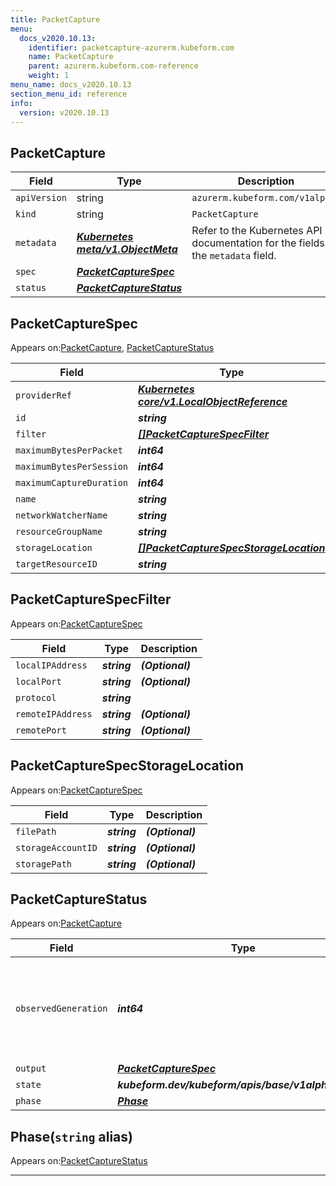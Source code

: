 ```yaml
---
title: PacketCapture
menu:
  docs_v2020.10.13:
    identifier: packetcapture-azurerm.kubeform.com
    name: PacketCapture
    parent: azurerm.kubeform.com-reference
    weight: 1
menu_name: docs_v2020.10.13
section_menu_id: reference
info:
  version: v2020.10.13
---
```


## PacketCapture
| Field | Type | Description |
| ------ | ----- | ----------- |
| `apiVersion` | string | `azurerm.kubeform.com/v1alpha1` |
|    `kind` | string | `PacketCapture` |
| `metadata` | ***[Kubernetes meta/v1.ObjectMeta](https://kubernetes.io/docs/reference/generated/kubernetes-api/v1.13/#objectmeta-v1-meta)***|Refer to the Kubernetes API documentation for the fields of the `metadata` field.|
| `spec` | ***[PacketCaptureSpec](#packetcapturespec)***||
| `status` | ***[PacketCaptureStatus](#packetcapturestatus)***||
## PacketCaptureSpec

Appears on:[PacketCapture](#packetcapture), [PacketCaptureStatus](#packetcapturestatus)

| Field | Type | Description |
| ------ | ----- | ----------- |
| `providerRef` | ***[Kubernetes core/v1.LocalObjectReference](https://kubernetes.io/docs/reference/generated/kubernetes-api/v1.13/#localobjectreference-v1-core)***||
| `id` | ***string***||
| `filter` | ***[[]PacketCaptureSpecFilter](#packetcapturespecfilter)***| ***(Optional)*** |
| `maximumBytesPerPacket` | ***int64***| ***(Optional)*** |
| `maximumBytesPerSession` | ***int64***| ***(Optional)*** |
| `maximumCaptureDuration` | ***int64***| ***(Optional)*** |
| `name` | ***string***||
| `networkWatcherName` | ***string***||
| `resourceGroupName` | ***string***||
| `storageLocation` | ***[[]PacketCaptureSpecStorageLocation](#packetcapturespecstoragelocation)***||
| `targetResourceID` | ***string***||
## PacketCaptureSpecFilter

Appears on:[PacketCaptureSpec](#packetcapturespec)

| Field | Type | Description |
| ------ | ----- | ----------- |
| `localIPAddress` | ***string***| ***(Optional)*** |
| `localPort` | ***string***| ***(Optional)*** |
| `protocol` | ***string***||
| `remoteIPAddress` | ***string***| ***(Optional)*** |
| `remotePort` | ***string***| ***(Optional)*** |
## PacketCaptureSpecStorageLocation

Appears on:[PacketCaptureSpec](#packetcapturespec)

| Field | Type | Description |
| ------ | ----- | ----------- |
| `filePath` | ***string***| ***(Optional)*** |
| `storageAccountID` | ***string***| ***(Optional)*** |
| `storagePath` | ***string***| ***(Optional)*** |
## PacketCaptureStatus

Appears on:[PacketCapture](#packetcapture)

| Field | Type | Description |
| ------ | ----- | ----------- |
| `observedGeneration` | ***int64***| ***(Optional)*** Resource generation, which is updated on mutation by the API Server.|
| `output` | ***[PacketCaptureSpec](#packetcapturespec)***| ***(Optional)*** |
| `state` | ***kubeform.dev/kubeform/apis/base/v1alpha1.State***| ***(Optional)*** |
| `phase` | ***[Phase](#phase)***| ***(Optional)*** |
## Phase(`string` alias)

Appears on:[PacketCaptureStatus](#packetcapturestatus)

---
